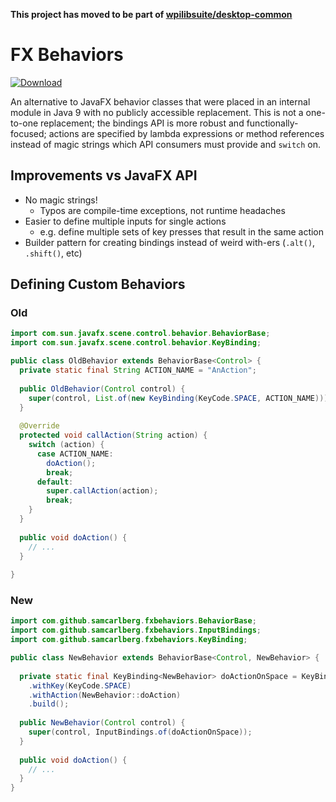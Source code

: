 **This project has moved to be part of [wpilibsuite/desktop-common](https://github.com/wpilibsuite/desktop-common)**

# FX Behaviors

[ ![Download](https://api.bintray.com/packages/samcarlberg/maven-artifacts/fxbehaviors/images/download.svg) ](https://bintray.com/samcarlberg/maven-artifacts/fxbehaviors/_latestVersion)

An alternative to JavaFX behavior classes that were placed in an internal module
in Java 9 with no publicly accessible replacement. This is not a one-to-one
replacement; the bindings API is more robust and functionally-focused;
actions are specified by lambda expressions or method references instead of
magic strings which API consumers must provide and `switch` on.

## Improvements vs JavaFX API

- No magic strings!
  - Typos are compile-time exceptions, not runtime headaches
- Easier to define multiple inputs for single actions
  - e.g. define multiple sets of key presses that result in the same action
- Builder pattern for creating bindings instead of weird with-ers (`.alt()`, `.shift()`, etc)

## Defining Custom Behaviors

### Old
```java
import com.sun.javafx.scene.control.behavior.BehaviorBase;
import com.sun.javafx.scene.control.behavior.KeyBinding;

public class OldBehavior extends BehaviorBase<Control> {
  private static final String ACTION_NAME = "AnAction";
  
  public OldBehavior(Control control) {
    super(control, List.of(new KeyBinding(KeyCode.SPACE, ACTION_NAME)));
  }
  
  @Override
  protected void callAction(String action) {
    switch (action) {
      case ACTION_NAME:
        doAction();
        break;
      default:
        super.callAction(action);
        break;
    }
  }
  
  public void doAction() {
    // ...
  }
  
}
```

### New
```java
import com.github.samcarlberg.fxbehaviors.BehaviorBase;
import com.github.samcarlberg.fxbehaviors.InputBindings;
import com.github.samcarlberg.fxbehaviors.KeyBinding;

public class NewBehavior extends BehaviorBase<Control, NewBehavior> {
  
  private static final KeyBinding<NewBehavior> doActionOnSpace = KeyBinding.<NewBehavior>builder()
    .withKey(KeyCode.SPACE)
    .withAction(NewBehavior::doAction)
    .build();
  
  public NewBehavior(Control control) {
    super(control, InputBindings.of(doActionOnSpace));
  }
  
  public void doAction() {
    // ...
  }
}
``` 
